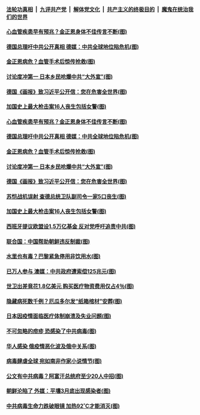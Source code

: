 ####  [法轮功真相](../../../../basic/blob/master/README.md?t=04220001) &nbsp;|&nbsp; [九评共产党](../../../../9ping.md/blob/master/README.md?t=04220001) &nbsp;|&nbsp; [解体党文化](../../../../jtdwh.md/blob/master/README.md?t=04220001)  &nbsp;|&nbsp; [共产主义的终极目的](../../../../gczydzjmd.md/blob/master/README.md?t=04220001) &nbsp;|&nbsp; [魔鬼在统治我们的世界](../../../../mgztzwmdsj.md/blob/master/README.md?t=04220001) 

#### [心血管疾患早有预兆？金正恩身体不佳传言不断(图)](../pages/p9/930540.md?t=04220001) 

#### [德国总理吁中共公开真相 德媒：中共全球地位陷危机(图)](../pages/p9/930511.md?t=04220001) 

#### [金正恩病危？血管手术后惊传抢救(图)](../pages/p9/930514.md?t=04220001) 

#### [讨论度冲第一 日本乡民呛爆中共“大外宣”(图)](../pages/p9/930454.md?t=04220001) 

#### [德国《画报》致习近平公开信：您在危害全世界(图)](../pages/p9/930504.md?t=04220001) 

#### [加国史上最大枪击案16人丧生包括女警(图)](../pages/p9/930475.md?t=04220001) 

#### [心血管疾患早有预兆？金正恩身体不佳传言不断(图)](../pages/p9/930540.md?t=04220001) 

#### [德国总理吁中共公开真相 德媒：中共全球地位陷危机(图)](../pages/p9/930511.md?t=04220001) 

#### [金正恩病危？血管手术后惊传抢救(图)](../pages/p9/930514.md?t=04220001) 

#### [讨论度冲第一 日本乡民呛爆中共“大外宣”(图)](../pages/p9/930454.md?t=04220001) 

#### [德国《画报》致习近平公开信：您在危害全世界(图)](../pages/p9/930504.md?t=04220001) 

#### [苏恺战机误射 查德总统卫队副司令一家5口丧生(图)](../pages/p9/930438.md?t=04220001) 

#### [加国史上最大枪击案16人丧生包括女警(图)](../pages/p9/930475.md?t=04220001) 

#### [西班牙提议欧盟设1.5万亿基金 反对党呼吁追责中共(图)](../pages/p9/930468.md?t=04220001) 

#### [联合国：中国帮助朝鲜违反制裁(图)](../pages/p9/930457.md?t=04220001) 

#### [水里也有毒？巴黎紧急停用非饮用水(图)](../pages/p9/930411.md?t=04220001) 

#### [已万人参与 澳媒：中共政府遭索偿125兆元(图)](../pages/p9/930424.md?t=04220001) 

#### [世卫出差竟花1.8亿美元 购买医疗物资费用仅占4％(图)](../pages/p9/930396.md?t=04220001) 

#### [隐藏病死数千例？厄瓜多尔发“纸箱棺材”安葬(图)](../pages/p9/930347.md?t=04220001) 

#### [日本因疫情面临医疗体制崩溃及失业问题(图)](../pages/p9/930357.md?t=04220001) 

#### [不可忽略的痘疹 恐感染了中共病毒(图)](../pages/p9/930327.md?t=04220001) 

#### [华人感染 俄疫情恶化波及俄中关系(图)](../pages/p9/930387.md?t=04220001) 

#### [病毒肆虐全球 宛如南非作家小说情节(图)](../pages/p9/930386.md?t=04220001) 

#### [公文有中共病毒？阿富汗总统府至少20人中招(图)](../pages/p9/930306.md?t=04220001) 

#### [朝鲜沦陷了 外媒：平壤3月底出现感染者(图)](../pages/p9/930305.md?t=04220001) 

#### [中共病毒生命力跌破眼镜 加热92˚C才能消灭(图)](../pages/p9/930242.md?t=04220001) 

